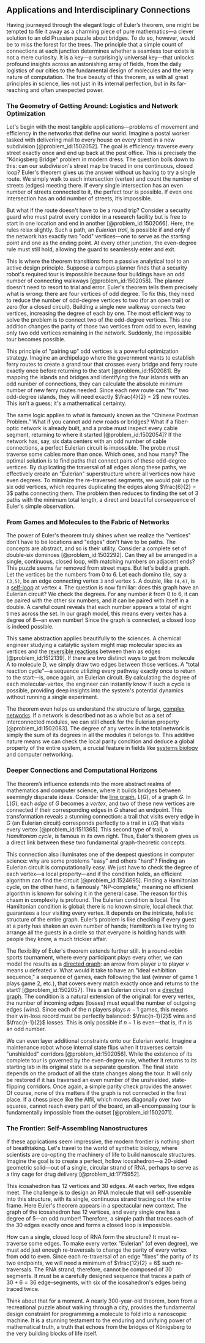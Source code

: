 ## Applications and Interdisciplinary Connections

Having journeyed through the elegant logic of Euler’s theorem, one might be tempted to file it away as a charming piece of pure mathematics—a clever solution to an old Prussian puzzle about bridges. To do so, however, would be to miss the forest for the trees. The principle that a simple count of connections at each junction determines whether a seamless tour exists is not a mere curiosity. It is a key—a surprisingly universal key—that unlocks profound insights across an astonishing array of fields, from the daily logistics of our cities to the fundamental design of molecules and the very nature of computation. The true beauty of this theorem, as with all great principles in science, lies not just in its internal perfection, but in its far-reaching and often unexpected power.

### The Geometry of Getting Around: Logistics and Network Optimization

Let's begin with the most tangible applications—problems of movement and efficiency in the networks that define our world. Imagine a postal worker tasked with delivering mail to every house on every street in a new subdivision [@problem_id:1502052]. The goal is efficiency: traverse every street exactly once and end up back at the post office. This is precisely the "Königsberg Bridge" problem in modern dress. The question boils down to this: can our subdivision's street map be traced in one continuous, closed loop? Euler's theorem gives us the answer without us having to try a single route. We simply walk to each intersection (vertex) and count the number of streets (edges) meeting there. If every single intersection has an even number of streets connected to it, the perfect tour is possible. If even one intersection has an odd number of streets, it’s impossible.

But what if the route doesn't have to be a round trip? Consider a security guard who must patrol every corridor in a research facility but is free to start in one location and end in another [@problem_id:1502066]. Here, the rules relax slightly. Such a path, an *Eulerian trail*, is possible if and only if the network has exactly two "odd" vertices—one to serve as the starting point and one as the ending point. At every other junction, the even-degree rule must still hold, allowing the guard to seamlessly enter and exit.

This is where the theorem transitions from a passive analytical tool to an active design principle. Suppose a campus planner finds that a security robot's required tour is impossible because four buildings have an odd number of connecting walkways [@problem_id:1502058]. The planner doesn't need to resort to trial and error. Euler's theorem tells them precisely what is wrong: there are four vertices of odd degree. To fix this, they need to reduce the number of odd-degree vertices to two (for an open trail) or zero (for a closed circuit). Building a single new walkway connects two vertices, increasing the degree of each by one. The most efficient way to solve the problem is to connect two of the odd-degree vertices. This one addition changes the parity of those two vertices from odd to even, leaving only two odd vertices remaining in the network. Suddenly, the impossible tour becomes possible.

This principle of "pairing up" odd vertices is a powerful optimization strategy. Imagine an archipelago where the government wants to establish ferry routes to create a grand tour that crosses every bridge and ferry route exactly once before returning to the start [@problem_id:1502081]. By mapping the islands and bridges and identifying the four islands with an odd number of connections, they can calculate the absolute minimum number of new ferry routes needed. Since each new route can "fix" two odd-degree islands, they will need exactly $\frac{4}{2} = 2$ new routes. This isn't a guess; it's a mathematical certainty.

The same logic applies to what is famously known as the "Chinese Postman Problem." What if you cannot add new roads or bridges? What if a fiber-optic network is already built, and a probe must inspect every cable segment, returning to where it started [@problem_id:1502054]? If the network has, say, six data centers with an odd number of cable connections, a perfect Eulerian circuit is impossible. The probe *must* traverse some cables more than once. Which ones, and how many? The optimal solution is to find paths that connect pairs of these odd-degree vertices. By duplicating the traversal of all edges along these paths, we effectively create an "Eulerian" superstructure where all vertices now have even degrees. To minimize the re-traversed segments, we would pair up the six odd vertices, which requires duplicating the edges along $\frac{6}{2} = 3$ paths connecting them. The problem then reduces to finding the set of 3 paths with the minimum total length, a direct and beautiful consequence of Euler's simple observation.

### From Games and Molecules to the Fabric of Networks

The power of Euler's theorem truly shines when we realize the "vertices" don't have to be locations and "edges" don't have to be paths. The concepts are abstract, and so is their utility. Consider a complete set of double-six dominoes [@problem_id:1502292]. Can they all be arranged in a single, continuous, closed loop, with matching numbers on adjacent ends? This puzzle seems far removed from street maps. But let's build a graph. Let the vertices be the numbers from 0 to 6. Let each domino tile, say a `(3,5)`, be an edge connecting vertex `3` and vertex `5`. A double, like `(4,4)`, is a [self-loop](@article_id:274176) at vertex `4`. The question is now familiar: does this graph have an Eulerian circuit? We check the degrees. For any number $k$ from 0 to 6, it can be paired with the other six numbers, and it can be paired with itself in a double. A careful count reveals that each number appears a total of eight times across the set. In our graph model, this means every vertex has a degree of 8—an even number! Since the graph is connected, a closed loop is indeed possible.

This same abstraction applies beautifully to the sciences. A chemical engineer studying a catalytic system might map molecular species as vertices and the [reversible reactions](@article_id:202171) between them as edges [@problem_id:1512139]. If there are two distinct ways to get from molecule A to molecule D, we simply draw two edges between those vertices. A "total reaction cycle"—a sequence utilizing every pathway exactly once to return to the start—is, once again, an Eulerian circuit. By calculating the degree of each molecular-vertex, the engineer can instantly know if such a cycle is possible, providing deep insights into the system's potential dynamics without running a single experiment.

The theorem even helps us understand the structure of large, [complex networks](@article_id:261201). If a network is described not as a whole but as a set of interconnected modules, we can still check for the Eulerian property [@problem_id:1502083]. The degree of any vertex in the total network is simply the sum of its degrees in all the modules it belongs to. This additive nature means we can check the local parity condition and deduce a global property of the entire system, a crucial feature in fields like [systems biology](@article_id:148055) and computer networking.

### Deeper Connections and Computational Horizons

The theorem’s influence extends into the more abstract realms of mathematics and computer science, where it builds bridges between seemingly disparate ideas. Consider the [line graph](@article_id:274805), $L(G)$, of a graph $G$. In $L(G)$, each *edge* of $G$ becomes a *vertex*, and two of these new vertices are connected if their corresponding edges in $G$ shared an endpoint. This transformation reveals a stunning connection: a trail that visits every edge in $G$ (an Eulerian circuit) corresponds perfectly to a trail in $L(G)$ that visits every vertex [@problem_id:1511365]. This second type of trail, a *Hamiltonian cycle*, is famous in its own right. Thus, Euler's theorem gives us a direct link between these two fundamental graph-theoretic concepts.

This connection also illuminates one of the deepest questions in computer science: why are some problems "easy" and others "hard"? Finding an Eulerian circuit is computationally easy. We just have to check the degree of each vertex—a local property—and if the condition holds, an efficient algorithm can find the circuit [@problem_id:1524695]. Finding a Hamiltonian cycle, on the other hand, is famously "NP-complete," meaning no efficient algorithm is known for solving it in the general case. The reason for this chasm in complexity is profound. The Eulerian condition is local. The Hamiltonian condition is global; there is no known simple, local check that guarantees a tour visiting every vertex. It depends on the intricate, holistic structure of the entire graph. Euler’s problem is like checking if every guest at a party has shaken an even number of hands; Hamilton’s is like trying to arrange all the guests in a circle so that everyone is holding hands with people they know, a much trickier affair.

The flexibility of Euler's theorem extends further still. In a round-robin sports tournament, where every participant plays every other, we can model the results as a [directed graph](@article_id:265041): an arrow from player $u$ to player $v$ means $u$ defeated $v$. What would it take to have an "ideal exhibition sequence," a sequence of games, each following the last (winner of game 1 plays game 2, etc.), that covers every match exactly once and returns to the start? [@problem_id:1502057]. This is an Eulerian circuit on a [directed graph](@article_id:265041). The condition is a natural extension of the original: for every vertex, the number of incoming edges (losses) must equal the number of outgoing edges (wins). Since each of the $n$ players plays $n-1$ games, this means their win-loss record must be perfectly balanced: $\frac{n-1}{2}$ wins and $\frac{n-1}{2}$ losses. This is only possible if $n-1$ is even—that is, if $n$ is an odd number.

We can even layer additional constraints onto our Eulerian world. Imagine a maintenance robot whose internal state flips when it traverses certain "unshielded" corridors [@problem_id:1502056]. While the existence of its complete tour is governed by the even-degree rule, whether it returns to its starting lab in its original state is a separate question. The final state depends on the product of all the state changes along the tour. It will only be restored if it has traversed an even number of the unshielded, state-flipping corridors. Once again, a simple parity check provides the answer. Of course, none of this matters if the graph is not connected in the first place. If a chess piece like the Alfil, which moves diagonally over two squares, cannot reach every part of the board, an all-encompassing tour is fundamentally impossible from the outset [@problem_id:1502071].

### The Frontier: Self-Assembling Nanostructures

If these applications seem impressive, the modern frontier is nothing short of breathtaking. Let's travel to the world of synthetic biology, where scientists are co-opting the machinery of life to build nanoscale structures. Imagine the goal is to create a perfect, hollow icosahedron—a 20-sided geometric solid—out of a single, circular strand of RNA, perhaps to serve as a tiny cage for drug delivery [@problem_id:1775952].

This icosahedron has 12 vertices and 30 edges. At each vertex, five edges meet. The challenge is to design an RNA molecule that will self-assemble into this structure, with its single, continuous strand tracing out the entire frame. Here Euler's theorem appears in a spectacular new context. The graph of the icosahedron has 12 vertices, and every single one has a degree of 5—an odd number! Therefore, a simple path that traces each of the 30 edges exactly once and forms a closed loop is impossible.

How can a single, closed loop of RNA form the structure? It must re-traverse some edges. To make every vertex "Eulerian" (of even degree), we must add just enough re-traversals to change the parity of every vertex from odd to even. Since each re-traversal of an edge "fixes" the parity of its two endpoints, we will need a minimum of $\frac{12}{2} = 6$ such re-traversals. The RNA strand, therefore, cannot be composed of 30 segments. It must be a carefully designed sequence that traces a path of $30 + 6 = 36$ edge-segments, with six of the icosahedron's edges being traced twice.

Think about that for a moment. A nearly 300-year-old theorem, born from a recreational puzzle about walking through a city, provides the fundamental design constraint for programming a molecule to fold into a nanoscopic machine. It is a stunning testament to the enduring and unifying power of mathematical truth, a truth that echoes from the bridges of Königsberg to the very building blocks of life itself.